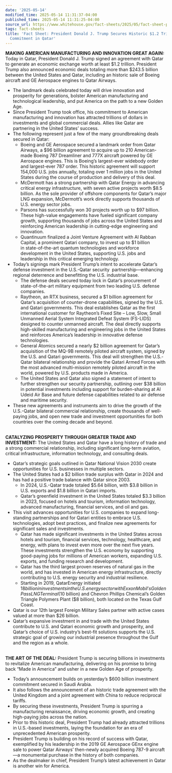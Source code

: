 ```yaml
---
date: '2025-05-14'
modified_time: 2025-05-14 11:31:37-04:00
published_time: 2025-05-14 11:31:25-04:00
source_url: https://www.whitehouse.gov/fact-sheets/2025/05/fact-sheet-president-donald-j-trump-secures-historic-1-2-trillion-economic-commitment-in-qatar/
tags: fact-sheets
title: 'Fact Sheet: President Donald J. Trump Secures Historic $1.2 Trillion Economic
  Commitment in Qatar'
---
```

 
**MAKING AMERICAN MANUFACTURING AND INNOVATION GREAT AGAIN:** Today in
Qatar, President Donald J. Trump signed an agreement with Qatar to
generate an economic exchange worth at least $1.2 trillion. President
Trump also announced economic deals totaling more than $243.5 billion
between the United States and Qatar, including an historic sale of
Boeing aircraft and GE Aerospace engines to Qatar Airways.   

-   The landmark deals celebrated today will drive innovation and
    prosperity for generations, bolster American manufacturing and
    technological leadership, and put America on the path to a new
    Golden Age.
-   Since President Trump took office, his commitment to American
    manufacturing and innovation has attracted trillions of dollars in
    investments and global commercial deals. Allies like Qatar are
    partnering in the United States’ success. 
-   The following represent just a few of the many groundbreaking deals
    secured in Qatar:
    -   Boeing and GE Aerospace secured a landmark order from Qatar
        Airways, a $96 billion agreement to acquire up to 210
        American-made Boeing 787 Dreamliner and 777X aircraft powered by
        GE Aerospace engines. This is Boeing’s largest-ever widebody
        order and largest-ever 787 order. This historic agreement will
        support 154,000 U.S. jobs annually, totaling over 1 million jobs
        in the United States during the course of production and
        delivery of this deal.
    -   McDermott has a strong partnership with Qatar Energy in
        advancing critical energy infrastructure, with seven active
        projects worth $8.5 billion. As the sole provider of offshore
        components for Qatar’s major LNG expansion, McDermott’s work
        directly supports thousands of U.S. energy sector jobs.
    -   Parsons has successfully won 30 projects worth up to $97
        billion. These high-value engagements have fueled significant
        company growth, supporting thousands of jobs across the United
        States and reinforcing American leadership in cutting-edge
        engineering and innovation.
    -   Quantinuum finalized a Joint Venture Agreement with Al Rabban
        Capital, a prominent Qatari company, to invest up to $1 billion
        in state-of-the-art quantum technologies and workforce
        development in the United States, supporting U.S. jobs and
        leadership in this critical emerging technology.  
-   Today’s signings mark President Trump’s intent to accelerate Qatar’s
    defense investment in the U.S.-Qatar security  partnership—enhancing
    regional deterrence and benefitting the U.S. industrial base.
    -   The defense deals secured today lock in Qatar’s procurement of
        state-of-the-art military equipment from two leading U.S.
        defense companies.
    -   Raytheon, an RTX business, secured a $1 billion agreement for
        Qatar’s acquisition of counter-drone capabilities, signed by the
        U.S. and Qatari governments. This deal establishes Qatar as the
        first international customer for Raytheon’s Fixed Site – Low,
        Slow, Small Unmanned Aerial System Integrated Defeat System
        (FS-LIDS) designed to counter unmanned aircraft. The deal
        directly supports high-skilled manufacturing and engineering
        jobs in the United States and reinforces America’s leadership in
        innovative defense technologies.
    -   General Atomics secured a nearly $2 billion agreement for
        Qatar’s acquisition of the MQ-9B remotely piloted aircraft
        system, signed by the U.S. and Qatari governments. This deal
        will strengthen the U.S.-Qatar bilateral relationship and
        provide the Qatari Armed Forces with the most advanced
        multi-mission remotely piloted aircraft in the world, powered by
        U.S. products made in America.
    -   The United States and Qatar also signed a statement of intent to
        further strengthen our security partnership, outlining over $38
        billion in potential investments including support for
        burden-sharing at Al Udeid Air Base and future defense
        capabilities related to air defense and maritime security.
-   These new agreements and instruments aim to drive the growth of the
    U.S.-Qatar bilateral commercial relationship, create thousands of
    well-paying jobs, and open new trade and investment opportunities
    for both countries over the coming decade and beyond.

   
**CATALYZING PROSPERITY THROUGH GREATER TRADE AND INVESTMENT:** The
United States and Qatar have a long history of trade and a strong
commercial relationship, including significant long-term aviation,
critical infrastructure, information technology, and consulting deals. 

-   Qatar’s strategic goals outlined in Qatar National Vision 2030
    create opportunities for U.S. businesses in multiple sectors.
-   The United States had a $2 billion trade surplus with Qatar in 2024
    and has had a positive trade balance with Qatar since 2003.
    -   In 2024, U.S.-Qatar trade totaled $5.64 billion, with $3.8
        billion in U.S. exports and $1.8 billion in Qatari imports.
    -   Qatar’s greenfield investment in the United States totaled $3.3
        billion in 2023, focused on hotels and tourism, information
        technology, advanced manufacturing, financial services, and oil
        and gas.
-   This visit advances opportunities for U.S. companies to expand
    long-standing partnerships and for Qatari entities to embrace U.S.
    technologies, adopt best practices, and finalize new agreements for
    significant sales and investments.
    -   Qatar has made significant investments in the United States
        across hotels and tourism, financial services, technology,
        healthcare, and energy, with plans to invest even more over the
        next five years. These investments strengthen the U.S. economy
        by supporting good-paying jobs for millions of American workers,
        expanding U.S. exports, and funding research and development. 
    -   Qatar has the third largest proven reserves of natural gas in
        the world, and has invested in American energy infrastructure,
        directly contributing to U.S. energy security and industrial
        resilience.
    -   Starting in 2019, QatarEnergy initiated $18 billion in
        investments in the U.S. energy sector with ExxonMobil’s Golden
        Pass LNG Terminal ($10 billion) and Chevron Phillips Chemical’s
        Golden Triangle Polymers Plant ($8 billion), both located on the
        Texas Gulf Coast.
-   Qatar is our 12th largest Foreign Military Sales partner with active
    cases valued at more than $26 billion.
-   Qatar’s expansive investment in and trade with the United States
    contribute to U.S. and Qatari economic growth and prosperity, and
    Qatar’s choice of U.S. industry’s best-fit solutions supports the
    U.S. strategic goal of growing our industrial presence throughout
    the Gulf and the region as a whole.   

   
**THE ART OF THE DEAL:** President Trump is securing billions in
investments to revitalize American manufacturing, delivering on his
promise to bring back “Made in America” and usher in a new Golden Age of
prosperity.

-   Today’s announcement builds on yesterday’s $600 billion investment
    commitment secured in Saudi Arabia.
-   It also follows the announcement of an historic trade agreement with
    the United Kingdom and a joint agreement with China to reduce
    reciprocal tariffs. 
-   By securing these investments, President Trump is spurring a
    manufacturing renaissance, driving economic growth, and creating
    high-paying jobs across the nation.
-   Prior to this historic deal, President Trump had already attracted
    trillions in U.S.-based investments, laying the foundation for an
    era of unprecedented American prosperity.
-   President Trump is building on his record of success with Qatar,
    exemplified by his leadership in the 2019 GE Aerospace GEnx engine
    sale to power Qatar Airways’ then-newly acquired Boeing 787-9
    aircraft—a monumental purchase in the history of both companies.
-   As the dealmaker in chief, President Trump’s latest achievement in
    Qatar is another win for America.

